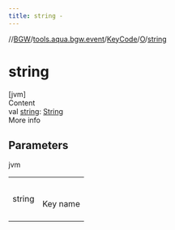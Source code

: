 ```yaml
---
title: string -
---
```

//[BGW](../../../../index.md)/[tools.aqua.bgw.event](../../index.md)/[KeyCode](../index.md)/[O](index.md)/[string](string.md)



# string  
[jvm]  
Content  
val [string](string.md): [String](https://kotlinlang.org/api/latest/jvm/stdlib/kotlin/-string/index.html)  
More info  


## Parameters  
  
jvm  
  
| | |
|---|---|
| <a name="tools.aqua.bgw.event/KeyCode.O/string/#/PointingToDeclaration/"></a>string| <a name="tools.aqua.bgw.event/KeyCode.O/string/#/PointingToDeclaration/"></a><br><br>Key name<br><br>|
  
  



